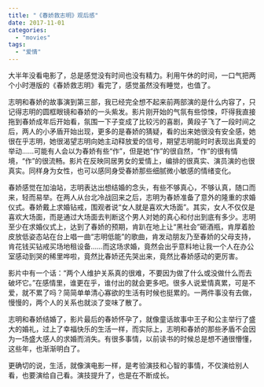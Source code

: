 ```yaml
---
title: "《春娇救志明》观后感"
date: 2017-11-01
categories: 
  - "movies"
tags: 
  - "爱情"
---
```


大半年没看电影了，总是感觉没有时间也没有精力。利用午休的时间，一口气把两个小时港版的《春娇救志明》看完了，感觉虽然没有睡觉，也值了。

志明和春娇的故事演到第三部，我已经完全想不起来前两部演的是什么内容了，只记得志明的圆框眼镜和春娇的一头紫发。影片刚开始的气氛有些惊悚，吓得我直接拖到春娇成年后开始看，氛围一下子变成了比较污的喜剧，黄段子飞了一段时间之后，两人的小矛盾开始出现，更多的是春娇的猜疑，看的出来她很没有安全感，她很在乎志明，她很渴望志明向她主动释放爱的信号，期望志明能时时表现出真爱的举动……可能有人会以为春娇有些“作”，但是她“作”的很自然，“作”的很有情境，“作”的很流畅。影片在反映同居男女的爱情上，编排的很真实、演员演的也很真实。同样身为女性，也可以感同身受春娇那些细腻微小敏感的情绪变化。

春娇感觉在加油站，志明表达出想结婚的念头，有些不够真心，不够认真，随口而来，轻而易举。在两人从台北冷战回来之后，志明为春娇准备了意外的隆重的求婚仪式。春娇戴上求婚钻戒，围观者说“女人就是喜欢大场面”。其实，女人不仅仅是喜欢大场面，而是通过大场面去判断这个男人对她的真心和付出到底有多少。志明至少在求婚仪式上，达到了春娇的预期，肯趴在地上让“黑社会”砸酒瓶，肯厚着脸皮放低姿态站在台上唱一曲“志明低能”的歌曲，肯发动朋友乃至春娇的父母支持，肯花钱买钻戒买场地租设备……而这场求婚，竟然会出乎意料地让我一个人在办公室感动到哭的稀里哗啦，竟然比春娇还先哭出来，竟然比春娇感动的更厉害。

影片中有一个话：“两个人维护关系真的很难，不要因为做了什么或没做什么而去破坏它。”在感情里，谁更在乎，谁付出的就会更多吧。很多人说爱情真累，可是不爱，就不累了吗？简简单单清心寡欲的生活有时候也挺累的。一两件事没有去做，慢慢的，两个人的关系也就淡了变味了散了。

志明和春娇结婚了，影片最后的春娇怀孕了，就像童话故事中王子和公主举行了盛大的婚礼，过上了幸福快乐的生活一样，而实际上，志明和春娇的那些矛盾不会因为一场盛大感人的求婚而消失。有很多事情，以前读书的时候总是想不通很懵懂，这些年，也渐渐明白了。

更确切的说，生活，就像演电影一样，是考验演技和心智的事情，不仅演给别人看，也要演给自己看。演技提升了，也是在不断成长。

